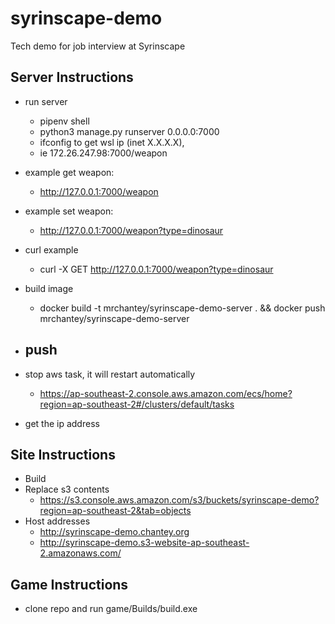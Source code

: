 # syrinscape-demo
Tech demo for job interview at Syrinscape

## Server Instructions
- run server
	- pipenv shell
	- python3 manage.py runserver 0.0.0.0:7000
	- ifconfig to get wsl ip (inet X.X.X.X), 
	- ie 172.26.247.98:7000/weapon	
- example get weapon:
	- http://127.0.0.1:7000/weapon
- example set weapon:
	- http://127.0.0.1:7000/weapon?type=dinosaur
- curl example
	- curl -X GET http://127.0.0.1:7000/weapon?type=dinosaur

- build image
	- docker build -t mrchantey/syrinscape-demo-server . && docker push mrchantey/syrinscape-demo-server
- push
	- 
- stop aws task, it will restart automatically
	- https://ap-southeast-2.console.aws.amazon.com/ecs/home?region=ap-southeast-2#/clusters/default/tasks
- get the ip address

## Site Instructions
- Build
- Replace s3 contents
	- https://s3.console.aws.amazon.com/s3/buckets/syrinscape-demo?region=ap-southeast-2&tab=objects
- Host addresses
	- http://syrinscape-demo.chantey.org
	- http://syrinscape-demo.s3-website-ap-southeast-2.amazonaws.com/

## Game Instructions
- clone repo and run game/Builds/build.exe
